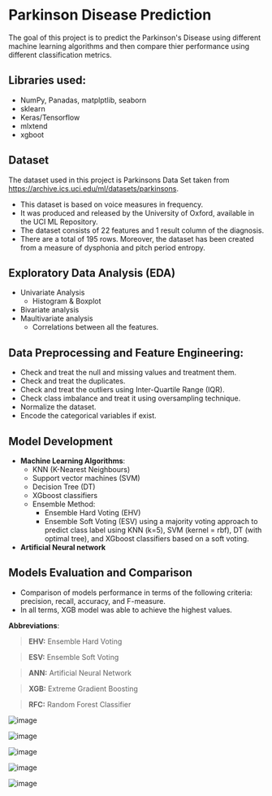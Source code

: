 # Parkinson Disease Prediction
The goal of this project is to predict the Parkinson's Disease using different machine learning algorithms and then compare thier performance using different classification metrics.
## Libraries used:
- NumPy, Panadas, matplptlib, seaborn
- sklearn
- Keras/Tensorflow
- mlxtend
- xgboot

## Dataset
The dataset used in this project is Parkinsons Data Set taken from https://archive.ics.uci.edu/ml/datasets/parkinsons.
- This dataset is based on voice measures in frequency. 
- It was produced and released by the University of Oxford, available in the UCI ML Repository. 
- The dataset consists of 22 features and 1 result column of the diagnosis. 
- There are a total of 195 rows. Moreover, the dataset has been created from a measure of dysphonia and pitch period entropy.


## Exploratory Data Analysis (EDA)
- Univariate Analysis 
  - Histogram & Boxplot
- Bivariate analysis
- Maultivariate analysis
  - Correlations between all the features.
## Data Preprocessing and Feature Engineering:
- Check and treat the null and missing values and treatment them.
- Check and treat the duplicates.
- Check and treat the outliers using Inter-Quartile Range (IQR).
- Check class imbalance and treat it using oversampling technique.
- Normalize the dataset.
- Encode the categorical variables if exist.
## Model Development
- **Machine Learning Algorithms**:
  - KNN (K-Nearest Neighbours)
  - Support vector machines (SVM)
  - Decision Tree (DT)
  - XGboost classifiers
  - Ensemble Method:
    - Ensemble Hard Voting (EHV)
    - Ensemble Soft Voting (ESV) using a majority voting approach to predict class label using KNN (k=5), SVM (kernel = rbf), DT (with optimal tree), and XGboost classifiers based on a soft voting.
- **Artificial Neural network**

## Models Evaluation and Comparison
- Comparison of models performance in terms of the following criteria: precision, recall, accuracy, and F-measure.
- In all terms, XGB model was able to achieve the highest values.

**Abbreviations**:
    
>**EHV:** Ensemble Hard Voting

>**ESV:** Ensemble Soft Voting

>**ANN:** Artificial Neural Network

>**XGB:** Extreme Gradient Boosting

>**RFC:** Random Forest Classifier


![image](https://user-images.githubusercontent.com/89004966/166134833-31f518c9-28c7-4579-89fb-be1872601c05.png)

![image](https://user-images.githubusercontent.com/89004966/166134836-018db7a5-4c67-4931-8792-0665740f249a.png)

![image](https://user-images.githubusercontent.com/89004966/166134839-60c2266b-9608-46bf-8a33-2c561ce4d15e.png)

![image](https://user-images.githubusercontent.com/89004966/166134841-c1da838f-8229-4e6c-8c36-82e029d33748.png)

![image](https://user-images.githubusercontent.com/89004966/166134846-1d3cc785-cc68-4697-b0a8-6d61c450f015.png)







